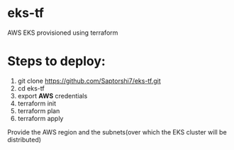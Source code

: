 # eks-tf
AWS EKS provisioned using terraform

# Steps to deploy:

1. git clone https://github.com/Saptorshi7/eks-tf.git
2. cd eks-tf
3. export **AWS** credentials
4. terraform init
5. terraform plan
6. terraform apply

Provide the AWS region and the subnets(over which the EKS cluster will be distributed)